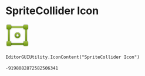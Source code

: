# SpriteCollider Icon
![](/img/SpriteCollider%20Icon.png)

``` CSharp
EditorGUIUtility.IconContent("SpriteCollider Icon")
```
```
-9198082872582506341
```
